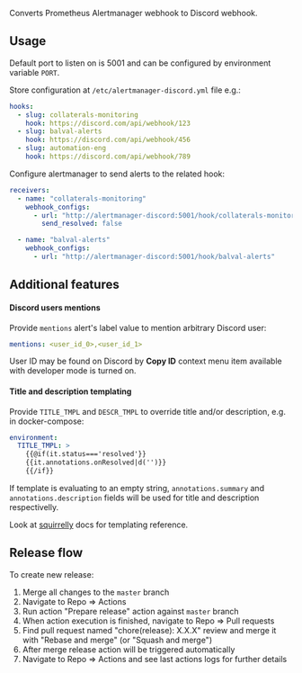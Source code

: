 Converts Prometheus Alertmanager webhook to Discord webhook.

## Usage

Default port to listen on is 5001 and can be configured by environment variable `PORT`.

Store configuration at `/etc/alertmanager-discord.yml` file e.g.:

```yaml
hooks:
  - slug: collaterals-monitoring
    hook: https://discord.com/api/webhook/123
  - slug: balval-alerts
    hook: https://discord.com/api/webhook/456
  - slug: automation-eng
    hook: https://discord.com/api/webhook/789
```

Configure alertmanager to send alerts to the related hook:

```yaml
receivers:
  - name: "collaterals-monitoring"
    webhook_configs:
      - url: "http://alertmanager-discord:5001/hook/collaterals-monitoring"
        send_resolved: false

  - name: "balval-alerts"
    webhook_configs:
      - url: "http://alertmanager-discord:5001/hook/balval-alerts"
```

## Additional features

#### Discord users mentions

Provide `mentions` alert's label value to mention arbitrary Discord user:

```yaml
mentions: <user_id_0>,<user_id_1>
```

User ID may be found on Discord by **Copy ID** context menu item available with
developer mode is turned on.

#### Title and description templating

Provide `TITLE_TMPL` and `DESCR_TMPL` to override title and/or description, e.g. in docker-compose:

```yaml
environment:
  TITLE_TMPL: >
    {{@if(it.status==='resolved'}}
    {{it.annotations.onResolved|d('')}}
    {{/if}}
```

If template is evaluating to an empty string, `annotations.summary` and `annotations.description` fields
will be used for title and description respectivelly.

Look at [squirrelly](https://squirrelly.js.org) docs for templating reference.

## Release flow

To create new release:

1. Merge all changes to the `master` branch
1. Navigate to Repo => Actions
1. Run action "Prepare release" action against `master` branch
1. When action execution is finished, navigate to Repo => Pull requests
1. Find pull request named "chore(release): X.X.X" review and merge it with "Rebase and merge" (or "Squash and merge")
1. After merge release action will be triggered automatically
1. Navigate to Repo => Actions and see last actions logs for further details
